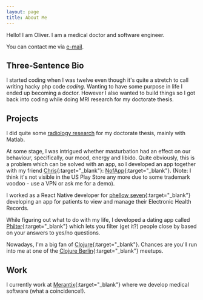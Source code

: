 ```yaml
---
layout: page
title: About Me
---
```


Hello! I am Oliver. I am a medical doctor and software engineer.

You can contact me via [e-mail][email].

## Three-Sentence Bio

I started coding when I was twelve even though it's quite a stretch to
call writing hacky php code *coding*. Wanting to have some purpose in
life I ended up becoming a doctor. However I also wanted to build
things so I got back into coding while doing MRI research for my
doctorate thesis.

## Projects

I did quite some [radiology research][publications] for my doctorate
thesis, mainly with Matlab.

At some stage, I was intrigued whether masturbation had an effect on
our behaviour, specifically, our mood, energy and libido. Quite
obviously, this is a problem which can be solved with an app, so I
developed an app together with my friend
[Chris][chris]{:target="_blank"}:
[NofApp][nofapp]{:target="_blank"}. (Note: I think it's not visible in
the US Play Store any more due to some trademark voodoo - use a VPN or
ask me for a demo).

I worked as a React Native developer for [phellow
seven][phellowseven]{:target="_blank"} developing an app for patients
to view and manage their Electronic Health Records.

While figuring out what to do with my life, I developed a dating app
called [Philter][philter]{:target="_blank"} which lets you filter (get
it?) people close by based on your answers to yes/no questions.

Nowadays, I'm a big fan of
[Clojure][clojure]{:target="_blank"}. Chances are you'll run into me
at one of the [Clojure Berlin][clojureberlin]{:target="_blank"}
meetups.

## Work

I currently work at [Merantix][merantix]{:target="_blank"} where we
develop medical software (what a coincidence!).


<!-- links -->
[email]: mailto:oli@eidel.net
[publications]: /publications
[chris]: https://github.com/HerrFolgreich
[nofapp]: https://play.google.com/store/apps/details?id=com.betterarguruments.nofapp
[phellowseven]: https://phellowseven.com
[philter]: https://www.philter.in
[clojure]: https://clojure.org
[clojureberlin]: https://www.meetup.com/Clojure-Berlin/
[merantix]: https://www.merantix.com
